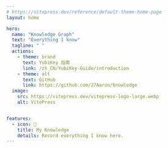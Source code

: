 ```yaml
---
# https://vitepress.dev/reference/default-theme-home-page
layout: home

hero:
  name: "Knowledge Graph"
  text: "Everything I know"
  tagline: " "
  actions:
    - theme: brand
      text: YubiKey 指南
      link: /zh_CN/YubiKey-Guide/introduction
    - theme: alt
      text: GitHub
      link: https://github.com/27Aaron/knowledge
  image:
    src: https://vitepress.dev/vitepress-logo-large.webp
    alt: VitePress


features:
  - icon: 📝
    title: My Knowledge
    details: Record everything I know here.
---
```


<style>
:root {
  --vp-home-hero-name-color: transparent;
  --vp-home-hero-name-background: -webkit-linear-gradient(120deg, #bd34fe 30%, #41d1ff);

  --vp-home-hero-image-background-image: linear-gradient(-45deg, #bd34fe 50%, #47caff 50%);
  --vp-home-hero-image-filter: blur(44px);
}

@media (min-width: 640px) {
  :root {
    --vp-home-hero-image-filter: blur(56px);
  }
}

@media (min-width: 960px) {
  :root {
    --vp-home-hero-image-filter: blur(68px);
  }
}
</style>